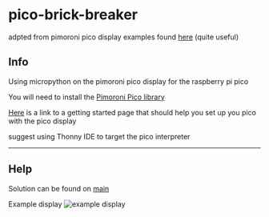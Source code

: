 # pico-brick-breaker
adpted from pimoroni pico display examples found [here](https://github.com/pimoroni/pimoroni-pico/tree/main/micropython/examples/pico_display) (quite useful)
## Info

Using micropython on the pimoroni pico display for the raspberry pi pico

You will need to install the [Pimoroni Pico library](https://github.com/pimoroni/pimoroni-pico)

[Here](https://learn.pimoroni.com/article/getting-started-with-pico) is a link to a getting started page that should help you set up you pico with the pico display

suggest using Thonny IDE to target the pico interpreter

---
## Help

Solution can be found on [main](WillW7/pico-brick-breaker/tree/main)

Example display
![example display]()
